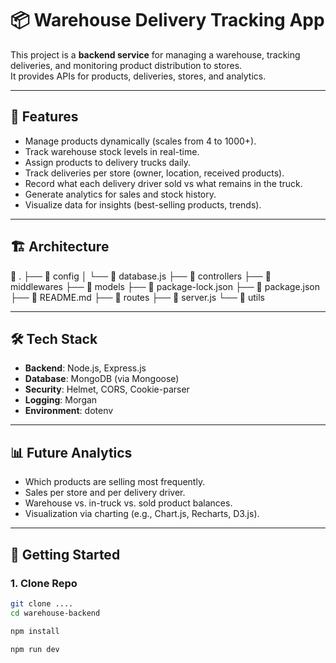 # 📦 Warehouse Delivery Tracking App

This project is a **backend service** for managing a warehouse, tracking deliveries, and monitoring product distribution to stores.  
It provides APIs for products, deliveries, stores, and analytics.

---

## 🚀 Features
- Manage products dynamically (scales from 4 to 1000+).
- Track warehouse stock levels in real-time.
- Assign products to delivery trucks daily.
- Track deliveries per store (owner, location, received products).
- Record what each delivery driver sold vs what remains in the truck.
- Generate analytics for sales and stock history.
- Visualize data for insights (best-selling products, trends).

---

## 🏗 Architecture

 .
├──  config
│   └──  database.js
├──  controllers
├──  middlewares
├──  models
├──  package-lock.json
├──  package.json
├──  README.md
├──  routes
├──  server.js
└──  utils


---

## 🛠 Tech Stack
- **Backend**: Node.js, Express.js  
- **Database**: MongoDB (via Mongoose)  
- **Security**: Helmet, CORS, Cookie-parser  
- **Logging**: Morgan  
- **Environment**: dotenv  

---

## 📊 Future Analytics
- Which products are selling most frequently.
- Sales per store and per delivery driver.
- Warehouse vs. in-truck vs. sold product balances.
- Visualization via charting (e.g., Chart.js, Recharts, D3.js).

---

## 📌 Getting Started

### 1. Clone Repo
```bash
git clone ....
cd warehouse-backend

npm install

npm run dev